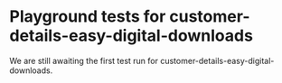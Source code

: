 # Playground tests for customer-details-easy-digital-downloads
We are still awaiting the first test run for customer-details-easy-digital-downloads.
